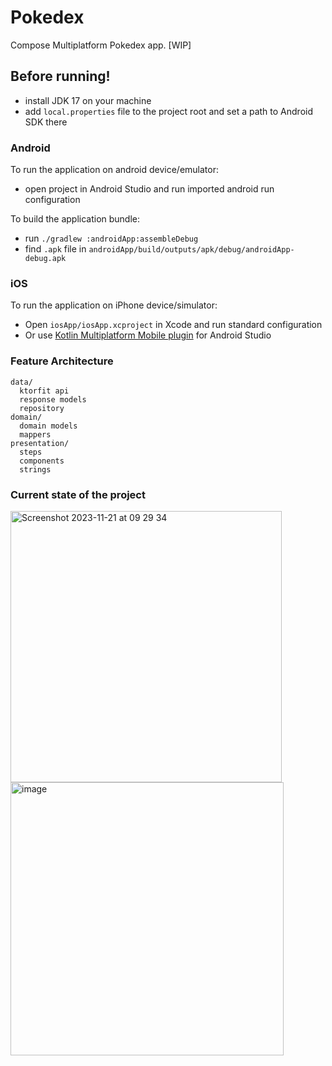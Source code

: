 # Pokedex

Compose Multiplatform Pokedex app. [WIP]

## Before running!
 - install JDK 17 on your machine
 - add `local.properties` file to the project root and set a path to Android SDK there

### Android
To run the application on android device/emulator:  
 - open project in Android Studio and run imported android run configuration

To build the application bundle:
 - run `./gradlew :androidApp:assembleDebug`
 - find `.apk` file in `androidApp/build/outputs/apk/debug/androidApp-debug.apk`

### iOS
To run the application on iPhone device/simulator:
 - Open `iosApp/iosApp.xcproject` in Xcode and run standard configuration
 - Or use [Kotlin Multiplatform Mobile plugin](https://plugins.jetbrains.com/plugin/14936-kotlin-multiplatform-mobile) for Android Studio

### Feature Architecture

```
data/
  ktorfit api
  response models
  repository
domain/
  domain models
  mappers
presentation/
  steps
  components
  strings
```


### Current state of the project

<img width="434" alt="Screenshot 2023-11-21 at 09 29 34" src="https://github.com/DevSrSouza/pokedex-compose-multiplatform/assets/29736164/0654b187-ea0f-4f31-97be-8445d24e8325">

<img width="437" alt="image" src="https://github.com/DevSrSouza/pokedex-compose-multiplatform/assets/29736164/52c3517e-a040-46f6-ac81-652a96cc4060">

